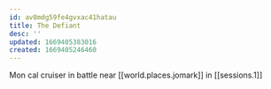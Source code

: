 ```yaml
---
id: av8mdg59fe4gvxac41hatau
title: The Defiant
desc: ''
updated: 1669405383016
created: 1669405246460
---
```


Mon cal cruiser in battle near [[world.places.jomark]] in [[sessions.1]]
